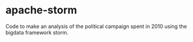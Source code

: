 # apache-storm
Code to make an analysis of the political campaign spent in 2010 using the bigdata framework storm.
